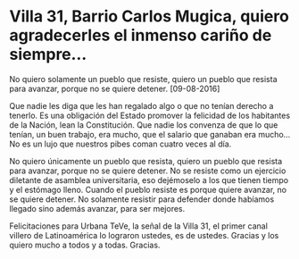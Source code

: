 # Villa 31, Barrio Carlos Mugica, quiero agradecerles el inmenso cariño de siempre…

No quiero solamente un pueblo que resiste, quiero un pueblo que resista para avanzar, porque no se quiere detener.
[09-08-2016]

Que nadie les diga que les han regalado algo o que no tenían derecho a tenerlo. Es una obligación del Estado promover la felicidad de los habitantes de la Nación, lean la Constitución. Que nadie los convenza de que lo que tenían, un buen trabajo, era mucho, que el salario que ganaban era mucho… No es un lujo que nuestros pibes coman cuatro veces al día.



No quiero únicamente un pueblo que resista, quiero un pueblo que resista para avanzar, porque no se quiere detener. No se resiste como un ejercicio diletante de asamblea universitaria, eso dejémoselo a los que tienen tiempo y el estómago lleno. Cuando el pueblo resiste es porque quiere avanzar, no se quiere detener. No solamente resistir para defender donde habíamos llegado sino además avanzar, para ser mejores.



Felicitaciones para Urbana TeVe, la señal de la Villa 31, el primer canal villero de Latinoamérica lo lograron ustedes, es de ustedes.
Gracias y los quiero mucho a todos y a todas. Gracias.


